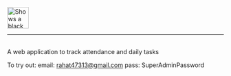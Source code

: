 <!-- # $\text{\color{red}DailyTrack}$ -->
<!-- ${\textsf{\color{red}D}}$ aily ${\color{red}T}$ rack -->
<picture>
      <source media="(prefers-color-scheme: dark)" height="50" srcset="./src/assets/logo/DailyTrack_dark.svg">
      <source media="(prefers-color-scheme: light)" height="50" srcset="./src/assets/logo/DailyTrack_light.svg">
      <img alt="Shows a black logo in light color mode and a white one in dark color mode.">
</picture>
<hr>
<br>
A web application to track attendance and daily tasks

To try out:
email: rahat47313@gmail.com
pass: SuperAdminPassword